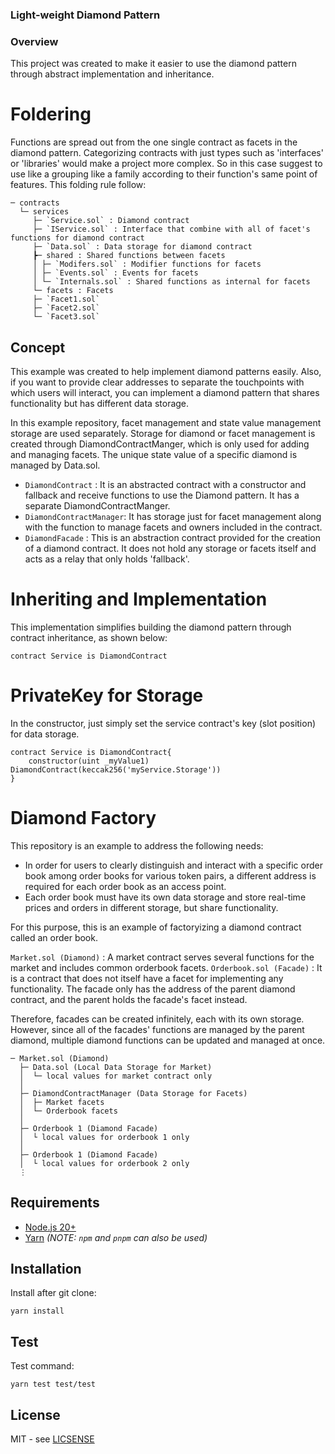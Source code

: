 ### Light-weight Diamond Pattern

### Overview

This project was created to make it easier to use the diamond pattern through abstract implementation and inheritance.

# Foldering

Functions are spread out from the one single contract as facets in the diamond pattern. Categorizing contracts with just types such as 'interfaces' or 'libraries' would make a project more complex. So in this case suggest to use like a grouping like a family according to their function's same point of features. This folding rule follow:

```
─ contracts
  └─ services
     ├─ `Service.sol` : Diamond contract
     ├─ `IService.sol` : Interface that combine with all of facet's functions for diamond contract
     ├─ `Data.sol` : Data storage for diamond contract
     ┣─ shared : Shared functions between facets
     │ ├─ `Modifers.sol` : Modifier functions for facets
     │ ├─ `Events.sol` : Events for facets
     │ └─ `Internals.sol` : Shared functions as internal for facets
     └─ facets : Facets
     ├─ `Facet1.sol`
     ├─ `Facet2.sol`
     └─ `Facet3.sol`
```

## Concept

This example was created to help implement diamond patterns easily. Also, if you want to provide clear addresses to separate the touchpoints with which users will interact, you can implement a diamond pattern that shares functionality but has different data storage.

In this example repository, facet management and state value management storage are used separately. Storage for diamond or facet management is created through DiamondContractManger, which is only used for adding and managing facets. The unique state value of a specific diamond is managed by Data.sol.

-   `DiamondContract` : It is an abstracted contract with a constructor and fallback and receive functions to use the Diamond pattern. It has a separate DiamondContractManger.
-   `DiamondContractManager`: It has storage just for facet management along with the function to manage facets and owners included in the contract.
-   `DiamondFacade` : This is an abstraction contract provided for the creation of a diamond contract. It does not hold any storage or facets itself and acts as a relay that only holds 'fallback'.

# Inheriting and Implementation

This implementation simplifies building the diamond pattern through contract inheritance, as shown below:

```
contract Service is DiamondContract
```

# PrivateKey for Storage

In the constructor, just simply set the service contract's key (slot position) for data storage.

```
contract Service is DiamondContract{
    constructor(uint _myValue1) DiamondContract(keccak256('myService.Storage'))
}
```

# Diamond Factory

This repository is an example to address the following needs:

-   In order for users to clearly distinguish and interact with a specific order book among order books for various token pairs, a different address is required for each order book as an access point.
-   Each order book must have its own data storage and store real-time prices and orders in different storage, but share functionality.

For this purpose, this is an example of factoryizing a diamond contract called an order book.

`Market.sol (Diamond)` : A market contract serves several functions for the market and includes common orderbook facets.
`Orderbook.sol (Facade)` : It is a contract that does not itself have a facet for implementing any functionality. The facade only has the address of the parent diamond contract, and the parent holds the facade's facet instead.

Therefore, facades can be created infinitely, each with its own storage. However, since all of the facades' functions are managed by the parent diamond, multiple diamond functions can be updated and managed at once.

```
─ Market.sol (Diamond)
  ├─ Data.sol (Local Data Storage for Market)
  │  └─ local values for market contract only
  │
  ├─ DiamondContractManager (Data Storage for Facets)
  │  ├─ Market facets
  │  └─ Orderbook facets
  │
  ├─ Orderbook 1 (Diamond Facade)
  │  └ local values for orderbook 1 only
  │
  ├─ Orderbook 1 (Diamond Facade)
  │  └ local values for orderbook 2 only
  ⋮
```

## Requirements

-   [Node.js 20+](https://nodejs.org)
-   [Yarn](https://yarnpkg.com/) _(NOTE: `npm` and `pnpm` can also be used)_

## Installation

Install after git clone:

```
yarn install
```

## Test

Test command:

```
yarn test test/test
```

## License

MIT - see [LICSENSE](LICENSE)
